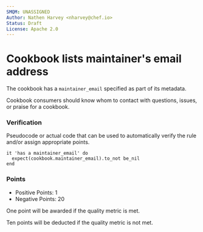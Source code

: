 ```yaml
---
SMQM: UNASSIGNED
Author: Nathen Harvey <nharvey@chef.io>
Status: Draft
License: Apache 2.0
---
```


# Cookbook lists maintainer's email address

The cookbook has a `maintainer_email` specified as part of its metadata.

Cookbook consumers should know whom to contact with questions, issues, or praise for a cookbook.

### Verification

Pseudocode or actual code that can be used to automatically verify the rule and/or assign appropriate points.

    it 'has a maintainer_email' do
      expect(cookbook.maintainer_email).to_not be_nil
    end

### Points

* Positive Points:  1
* Negative Points: 20

One point will be awarded if the quality metric is met.

Ten points will be deducted if the quality metric is not met.
